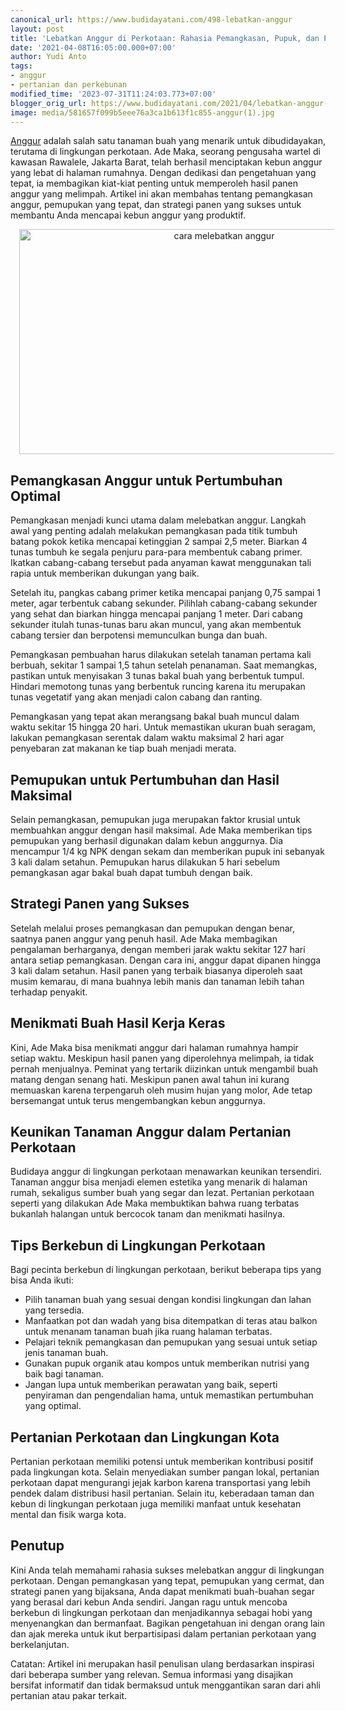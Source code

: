 ```yaml
---
canonical_url: https://www.budidayatani.com/498-lebatkan-anggur
layout: post
title: 'Lebatkan Anggur di Perkotaan: Rahasia Pemangkasan, Pupuk, dan Panen yang Sukses'
date: '2021-04-08T16:05:00.000+07:00'
author: Yudi Anto
tags:
- anggur
- pertanian dan perkebunan
modified_time: '2023-07-31T11:24:03.773+07:00'
blogger_orig_url: https://www.budidayatani.com/2021/04/lebatkan-anggur-ala-ade-maka.html
image: media/581657f099b5eee76a3ca1b613f1c855-anggur(1).jpg
---
```

<p><a href="https://www.budidayatani.com/search/label/anggur">Anggur</a> adalah salah satu tanaman buah yang menarik untuk dibudidayakan, terutama di lingkungan perkotaan. Ade Maka, seorang pengusaha wartel di kawasan Rawalele, Jakarta Barat, telah berhasil menciptakan kebun anggur yang lebat di halaman rumahnya. Dengan dedikasi dan pengetahuan yang tepat, ia membagikan kiat-kiat penting untuk memperoleh hasil panen anggur yang melimpah. Artikel ini akan membahas tentang pemangkasan anggur, pemupukan yang tepat, dan strategi panen yang sukses untuk membantu Anda mencapai kebun anggur yang produktif.</p><div class="separator" style="clear: both; text-align: center;"><a href="https://blogger.googleusercontent.com/img/b/R29vZ2xl/AVvXsEihDuQD69hDT0b1zVgK-c0m7JmvHsjO_KGtBYvpoRV1TnhSwIxO5cqd2C1NLBTwKu3EAGruzaVQhvtqneljbFh-5tYxzkUvtOpVN6k5ykXETc0OXE1c_KIPXjNzYiJeWsXmTAw-cak8qEdjQ77fZhG4oPl59lm1Mux-y6J3y2I9fzkbG-YQ9bL0DdChX_E7/s2133/anggur(1).jpg" imageanchor="1" style="margin-left: 1em; margin-right: 1em;"><img alt="cara melebatkan anggur" border="0" data-original-height="1200" data-original-width="2133" height="360" src="https://blogger.googleusercontent.com/img/b/R29vZ2xl/AVvXsEihDuQD69hDT0b1zVgK-c0m7JmvHsjO_KGtBYvpoRV1TnhSwIxO5cqd2C1NLBTwKu3EAGruzaVQhvtqneljbFh-5tYxzkUvtOpVN6k5ykXETc0OXE1c_KIPXjNzYiJeWsXmTAw-cak8qEdjQ77fZhG4oPl59lm1Mux-y6J3y2I9fzkbG-YQ9bL0DdChX_E7/w640-h360/anggur(1).jpg" width="640" /></a></div><h2>Pemangkasan Anggur untuk Pertumbuhan Optimal</h2><p>Pemangkasan menjadi kunci utama dalam melebatkan anggur. Langkah awal yang penting adalah melakukan pemangkasan pada titik tumbuh batang pokok ketika mencapai ketinggian 2 sampai 2,5 meter. Biarkan 4 tunas tumbuh ke segala penjuru para-para membentuk cabang primer. Ikatkan cabang-cabang tersebut pada anyaman kawat menggunakan tali rapia untuk memberikan dukungan yang baik.</p><p>Setelah itu, pangkas cabang primer ketika mencapai panjang 0,75 sampai 1 meter, agar terbentuk cabang sekunder. Pilihlah cabang-cabang sekunder yang sehat dan biarkan hingga mencapai panjang 1 meter. Dari cabang sekunder itulah tunas-tunas baru akan muncul, yang akan membentuk cabang tersier dan berpotensi memunculkan bunga dan buah.</p><p>Pemangkasan pembuahan harus dilakukan setelah tanaman pertama kali berbuah, sekitar 1 sampai 1,5 tahun setelah penanaman. Saat memangkas, pastikan untuk menyisakan 3 tunas bakal buah yang berbentuk tumpul. Hindari memotong tunas yang berbentuk runcing karena itu merupakan tunas vegetatif yang akan menjadi calon cabang dan ranting.</p><p>Pemangkasan yang tepat akan merangsang bakal buah muncul dalam waktu sekitar 15 hingga 20 hari. Untuk memastikan ukuran buah seragam, lakukan pemangkasan serentak dalam waktu maksimal 2 hari agar penyebaran zat makanan ke tiap buah menjadi merata.</p><h2>Pemupukan untuk Pertumbuhan dan Hasil Maksimal</h2><p>Selain pemangkasan, pemupukan juga merupakan faktor krusial untuk membuahkan anggur dengan hasil maksimal. Ade Maka memberikan tips pemupukan yang berhasil digunakan dalam kebun anggurnya. Dia mencampur 1/4 kg NPK dengan sekam dan memberikan pupuk ini sebanyak 3 kali dalam setahun. Pemupukan harus dilakukan 5 hari sebelum pemangkasan agar bakal buah dapat tumbuh dengan baik.</p><h2>Strategi Panen yang Sukses</h2><p>Setelah melalui proses pemangkasan dan pemupukan dengan benar, saatnya panen anggur yang penuh hasil. Ade Maka membagikan pengalaman berharganya, dengan memberi jarak waktu sekitar 127 hari antara setiap pemangkasan. Dengan cara ini, anggur dapat dipanen hingga 3 kali dalam setahun. Hasil panen yang terbaik biasanya diperoleh saat musim kemarau, di mana buahnya lebih manis dan tanaman lebih tahan terhadap penyakit.</p><h2>Menikmati Buah Hasil Kerja Keras</h2><p>Kini, Ade Maka bisa menikmati anggur dari halaman rumahnya hampir setiap waktu. Meskipun hasil panen yang diperolehnya melimpah, ia tidak pernah menjualnya. Peminat yang tertarik diizinkan untuk mengambil buah matang dengan senang hati. Meskipun panen awal tahun ini kurang memuaskan karena terpengaruh oleh musim hujan yang molor, Ade tetap bersemangat untuk terus mengembangkan kebun anggurnya.</p><h2>Keunikan Tanaman Anggur dalam Pertanian Perkotaan</h2><p>Budidaya anggur di lingkungan perkotaan menawarkan keunikan tersendiri. Tanaman anggur bisa menjadi elemen estetika yang menarik di halaman rumah, sekaligus sumber buah yang segar dan lezat. Pertanian perkotaan seperti yang dilakukan Ade Maka membuktikan bahwa ruang terbatas bukanlah halangan untuk bercocok tanam dan menikmati hasilnya.</p><h2>Tips Berkebun di Lingkungan Perkotaan</h2><p>Bagi pecinta berkebun di lingkungan perkotaan, berikut beberapa tips yang bisa Anda ikuti:</p><ul><li>Pilih tanaman buah yang sesuai dengan kondisi lingkungan dan lahan yang tersedia.</li><li>Manfaatkan pot dan wadah yang bisa ditempatkan di teras atau balkon untuk menanam tanaman buah jika ruang halaman terbatas.</li><li>Pelajari teknik pemangkasan dan pemupukan yang sesuai untuk setiap jenis tanaman buah.</li><li>Gunakan pupuk organik atau kompos untuk memberikan nutrisi yang baik bagi tanaman.</li><li>Jangan lupa untuk memberikan perawatan yang baik, seperti penyiraman dan pengendalian hama, untuk memastikan pertumbuhan yang optimal.</li></ul><h2>Pertanian Perkotaan dan Lingkungan Kota</h2><p>Pertanian perkotaan memiliki potensi untuk memberikan kontribusi positif pada lingkungan kota. Selain menyediakan sumber pangan lokal, pertanian perkotaan dapat mengurangi jejak karbon karena transportasi yang lebih pendek dalam distribusi hasil pertanian. Selain itu, keberadaan taman dan kebun di lingkungan perkotaan juga memiliki manfaat untuk kesehatan mental dan fisik warga kota.</p><h2>Penutup</h2><p>Kini Anda telah memahami rahasia sukses melebatkan anggur di lingkungan perkotaan. Dengan pemangkasan yang tepat, pemupukan yang cermat, dan strategi panen yang bijaksana, Anda dapat menikmati buah-buahan segar yang berasal dari kebun Anda sendiri. Jangan ragu untuk mencoba berkebun di lingkungan perkotaan dan menjadikannya sebagai hobi yang menyenangkan dan bermanfaat. Bagikan pengetahuan ini dengan orang lain dan ajak mereka untuk ikut berpartisipasi dalam pertanian perkotaan yang berkelanjutan.</p><p>Catatan: Artikel ini merupakan hasil penulisan ulang berdasarkan inspirasi dari beberapa sumber yang relevan. Semua informasi yang disajikan bersifat informatif dan tidak bermaksud untuk menggantikan saran dari ahli pertanian atau pakar terkait.</p>